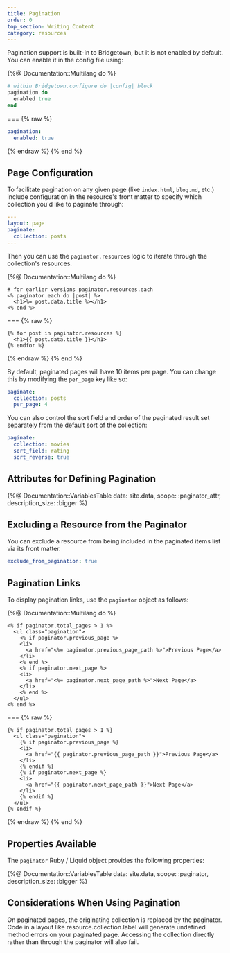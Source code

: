 ```yaml
---
title: Pagination
order: 0
top_section: Writing Content
category: resources
---
```


Pagination support is built-in to Bridgetown, but it is not enabled by default. You can enable it in the config file using:

{%@ Documentation::Multilang do %}
```ruby
# within Bridgetown.configure do |config| block
pagination do
  enabled true
end
```
===
{% raw %}
```yaml
pagination:
  enabled: true
```
{% endraw %}
{% end %}

## Page Configuration

To facilitate pagination on any given page (like `index.html`, `blog.md`, etc.) include configuration in the resource's front matter to specify which collection you'd like to paginate through:

``` yml
---
layout: page
paginate:
  collection: posts
---
```

Then you can use the `paginator.resources` logic to iterate through the collection's resources.

{%@ Documentation::Multilang do %}
```erb
# for earlier versions paginator.resources.each
<% paginator.each do |post| %>
  <h1>%= post.data.title %></h1>
<% end %>
```
===
{% raw %}
```liquid
{% for post in paginator.resources %}
  <h1>{{ post.data.title }}</h1>
{% endfor %}
```
{% endraw %}
{% end %}

By default, paginated pages will have 10 items per page. You can change this by modifying the `per_page` key like so:

```yml
paginate:
  collection: posts
  per_page: 4
```

You can also control the sort field and order of the paginated result set separately from the default sort of the collection:

```yml
paginate:
  collection: movies
  sort_field: rating
  sort_reverse: true
```

## Attributes for Defining Pagination

{%@ Documentation::VariablesTable data: site.data, scope: :paginator_attr, description_size: :bigger %}

## Excluding a Resource from the Paginator

You can exclude a resource from being included in the paginated items list via its front matter.

```yml
exclude_from_pagination: true
```

## Pagination Links

To display pagination links, use the `paginator` object as follows:

{%@ Documentation::Multilang do %}
```erb
<% if paginator.total_pages > 1 %>
  <ul class="pagination">
    <% if paginator.previous_page %>
    <li>
      <a href="<%= paginator.previous_page_path %>">Previous Page</a>
    </li>
    <% end %>
    <% if paginator.next_page %>
    <li>
      <a href="<%= paginator.next_page_path %>">Next Page</a>
    </li>
    <% end %>
  </ul>
<% end %>
```
===
{% raw %}
```liquid
{% if paginator.total_pages > 1 %}
  <ul class="pagination">
    {% if paginator.previous_page %}
    <li>
      <a href="{{ paginator.previous_page_path }}">Previous Page</a>
    </li>
    {% endif %}
    {% if paginator.next_page %}
    <li>
      <a href="{{ paginator.next_page_path }}">Next Page</a>
    </li>
    {% endif %}
  </ul>
{% endif %}
```
{% endraw %}
{% end %}

## Properties Available

The `paginator` Ruby / Liquid object provides the following properties:

{%@ Documentation::VariablesTable data: site.data, scope: :paginator, description_size: :bigger %}

## Considerations When Using Pagination

On paginated pages, the originating collection is replaced by the paginator. Code in a layout like resource.collection.label will generate undefined method errors on your paginated page. Accessing the collection directly rather than through the paginator will also fail.
